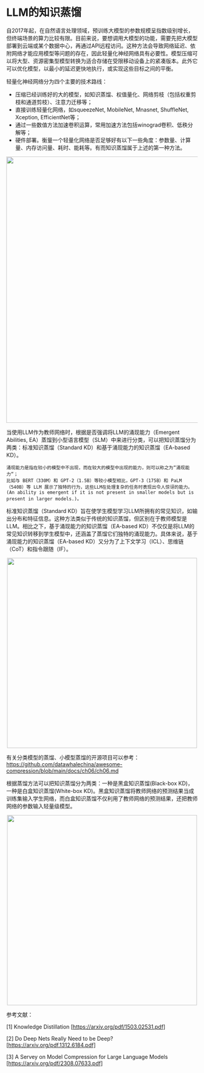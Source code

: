 # LLM的知识蒸馏

自2017年起，在自然语言处理领域，预训练大模型的参数规模呈指数级别增长，但终端场景的算力比较有限。目前来说，要想调用大模型的功能，需要先把大模型部署到云端或某个数据中心，再通过API远程访问。这种方法会导致网络延迟、依附网络才能应用模型等问题的存在，因此轻量化神经网络具有必要性。模型压缩可以将大型、资源密集型模型转换为适合存储在受限移动设备上的紧凑版本。此外它可以优化模型，以最小的延迟更快地执行，或实现这些目标之间的平衡。

轻量化神经网络分为四个主要的技术路线：

- 压缩已经训练好的大的模型，如知识蒸馏、权值量化、网络剪枝（包括权重剪枝和通道剪枝）、注意力迁移等；
- 直接训练轻量化网络，如squeezeNet, MobileNet, Mnasnet, ShuffleNet, Xception, EfficientNet等；
- 通过一些数值方法加速卷积运算，常用加速方法包括winograd卷积、低秩分解等；
- 硬件部署。衡量一个轻量化网络是否足够好有以下一些角度：参数量、计算量、内存访问量、耗时、能耗等。有而知识蒸馏属于上述的第一种方法。

<div align=center>
<img src="https://github.com/gyfffffff/llm-deploy/blob/main/%E6%A8%A1%E5%9E%8B%E8%92%B8%E9%A6%8F/1.%20%E8%92%B8%E9%A6%8F%E5%9F%BA%E7%A1%80/chapter3_1/images/Figure%204.png" width="700">
</div>

当使用LLM作为教师网络时，根据是否强调将LLM的涌现能力（Emergent Abilities, EA）蒸馏到小型语言模型（SLM）中来进行分类，可以把知识蒸馏分为两类：标准知识蒸馏（Standard KD）和基于涌现能力的知识蒸馏（EA-based KD）。

    涌现能力是指在较小的模型中不出现，而在较大的模型中出现的能力，则可以称之为“涌现能力“；
    比如与 BERT（330M）和 GPT-2（1.5B）等较小模型相比，GPT-3（175B）和 PaLM（540B）等 LLM 展示了独特的行为，这些LLM在处理复杂的任务时表现出令人惊讶的能力。
    (An ability is emergent if it is not present in smaller models but is present in larger models.)。

标准知识蒸馏（Standard KD）旨在使学生模型学习LLM所拥有的常见知识，如输出分布和特征信息。这种方法类似于传统的知识蒸馏，但区别在于教师模型是LLM。相比之下，基于涌现能力的知识蒸馏（EA-based KD）不仅仅是将LLM的常见知识转移到学生模型中，还涵盖了蒸馏它们独特的涌现能力。具体来说，基于涌现能力的知识蒸馏（EA-based KD）又分为了上下文学习（ICL）、思维链（CoT）和指令跟随（IF）。

<div align=center>
<img src="https://github.com/gyfffffff/llm-deploy/blob/main/%E6%A8%A1%E5%9E%8B%E8%92%B8%E9%A6%8F/1.%20%E8%92%B8%E9%A6%8F%E5%9F%BA%E7%A1%80/chapter3_1/images/Figure%205.png" width="500">
</div>

有关分类模型的蒸馏、小模型蒸馏的开源项目可以参考：
https://github.com/datawhalechina/awesome-compression/blob/main/docs/ch06/ch06.md

根据蒸馏方法可以把知识蒸馏分为两类：一种是黑盒知识蒸馏(Black-box KD)，一种是白盒知识蒸馏(White-box KD)。黑盒知识蒸馏将教师网络的预测结果当成训练集输入学生网络，而白盒知识蒸馏不仅利用了教师网络的预测结果，还把教师网络的参数输入轻量级模型。

<div align=center>
<img src="https://github.com/gyfffffff/llm-deploy/blob/main/%E6%A8%A1%E5%9E%8B%E8%92%B8%E9%A6%8F/1.%20%E8%92%B8%E9%A6%8F%E5%9F%BA%E7%A1%80/chapter3_1/images/Figure%206.png" width="500">
</div>

参考文献： 

[1] Knowledge Distillation [https://arxiv.org/pdf/1503.02531.pdf]

[2] Do Deep Nets Really Need to be Deep? [https://arxiv.org/pdf.1312.6184.pdf]

[3] A Servey on Model Compression for Large Language Models [https://arxiv.org/pdf/2308.07633.pdf] 
